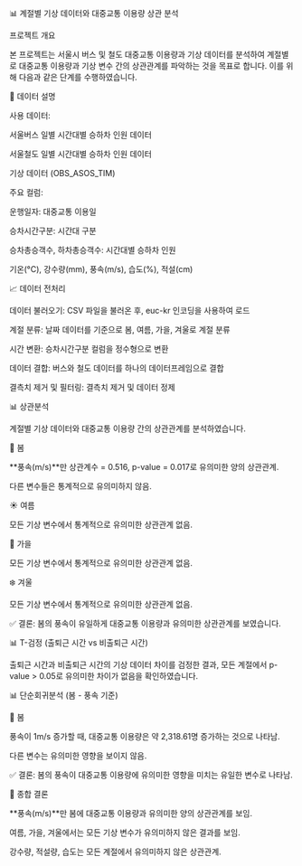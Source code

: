 📊 계절별 기상 데이터와 대중교통 이용량 상관 분석

프로젝트 개요

본 프로젝트는 서울시 버스 및 철도 대중교통 이용량과 기상 데이터를 분석하여 계절별로 대중교통 이용량과 기상 변수 간의 상관관계를 파악하는 것을 목표로 합니다. 이를 위해 다음과 같은 단계를 수행하였습니다.

📂 데이터 설명

사용 데이터:

서울버스 일별 시간대별 승하차 인원 데이터

서울철도 일별 시간대별 승하차 인원 데이터

기상 데이터 (OBS_ASOS_TIM)

주요 컬럼:

운행일자: 대중교통 이용일

승차시간구분: 시간대 구분

승차총승객수, 하차총승객수: 시간대별 승하차 인원

기온(°C), 강수량(mm), 풍속(m/s), 습도(%), 적설(cm)

📈 데이터 전처리

데이터 불러오기: CSV 파일을 불러온 후, euc-kr 인코딩을 사용하여 로드

계절 분류: 날짜 데이터를 기준으로 봄, 여름, 가을, 겨울로 계절 분류

시간 변환: 승차시간구분 컬럼을 정수형으로 변환

데이터 결합: 버스와 철도 데이터를 하나의 데이터프레임으로 결합

결측치 제거 및 필터링: 결측치 제거 및 데이터 정제

📊 상관분석

계절별 기상 데이터와 대중교통 이용량 간의 상관관계를 분석하였습니다.

🌸 봄

**풍속(m/s)**만 상관계수 = 0.516, p-value = 0.017로 유의미한 양의 상관관계.

다른 변수들은 통계적으로 유의미하지 않음.

☀️ 여름

모든 기상 변수에서 통계적으로 유의미한 상관관계 없음.

🍂 가을

모든 기상 변수에서 통계적으로 유의미한 상관관계 없음.

❄️ 겨울

모든 기상 변수에서 통계적으로 유의미한 상관관계 없음.

✅ 결론: 봄의 풍속이 유일하게 대중교통 이용량과 유의미한 상관관계를 보였습니다.

📊 T-검정 (출퇴근 시간 vs 비출퇴근 시간)

출퇴근 시간과 비출퇴근 시간의 기상 데이터 차이를 검정한 결과, 모든 계절에서 p-value > 0.05로 유의미한 차이가 없음을 확인하였습니다.

📊 단순회귀분석 (봄 - 풍속 기준)

🌸 봄

풍속이 1m/s 증가할 때, 대중교통 이용량은 약 2,318.61명 증가하는 것으로 나타남.

다른 변수는 유의미한 영향을 보이지 않음.

✅ 결론: 봄의 풍속이 대중교통 이용량에 유의미한 영향을 미치는 유일한 변수로 나타남.

📌 종합 결론

**풍속(m/s)**만 봄에 대중교통 이용량과 유의미한 양의 상관관계를 보임.

여름, 가을, 겨울에서는 모든 기상 변수가 유의미하지 않은 결과를 보임.

강수량, 적설량, 습도는 모든 계절에서 유의미하지 않은 상관관계.
